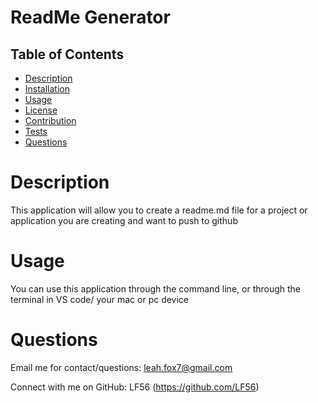 # ReadMe Generator


  ## Table of Contents
  - [Description](#Description)
  - [Installation](#Install)
  - [Usage](#Usage)
  - [License](#License)
  - [Contribution](#Contribution)
  - [Tests](#Tests)
  - [Questions](#Questions)

# Description
This application will allow you to create a readme.md file for a project or application you are creating and want to push to github


# Usage
You can use this application through the command line, or through the terminal in VS code/ your mac or pc device


# Questions

Email me for contact/questions: leah.fox7@gmail.com

Connect with me on GitHub: LF56 (https://github.com/LF56)
